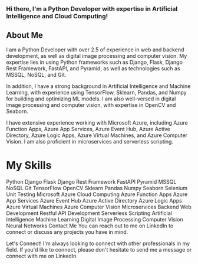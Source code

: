 ### Hi there, I'm a Python Developer with expertise in Artificial Intelligence and Cloud Computing!
## About Me
I am a Python Developer with over 2.5 of experience in web and backend development, as well as digital image processing and computer vision. My expertise lies in using Python frameworks such as Django, Flask, Django Rest Framework, FastAPI, and Pyramid, as well as technologies such as MSSQL, NoSQL, and Git.

In addition, I have a strong background in Artificial Intelligence and Machine Learning, with experience using TensorFlow, Sklearn, Pandas, and Numpy for building and optimizing ML models. I am also well-versed in digital image processing and computer vision, with expertise in OpenCV and Seaborn.

I have extensive experience working with Microsoft Azure, including Azure Function Apps, Azure App Services, Azure Event Hub, Azure Active Directory, Azure Logic Apps, Azure Virtual Machines, and Azure Computer Vision. I am also proficient in microservices and serverless scripting.

# My Skills
Python
Django
Flask
Django Rest Framework
FastAPI
Pyramid
MSSQL
NoSQL
Git
TensorFlow
OpenCV
Sklearn
Pandas
Numpy
Seaborn
Selenium
Unit Testing
Microsoft Azure
Cloud Computing
Azure Function Apps
Azure App Services
Azure Event Hub
Azure Active Directory
Azure Logic Apps
Azure Virtual Machines
Azure Computer Vision
Microservices
Backend
Web Development
Restful API Development
Serverless Scripting
Artificial Intelligence
Machine Learning
Digital Image Processing
Computer Vision
Neural Networks
Contact Me
You can reach out to me on LinkedIn to connect or discuss any projects you have in mind.

Let's Connect!
I'm always looking to connect with other professionals in my field. If you'd like to connect, please don't hesitate to send me a message or connect with me on LinkedIn.
